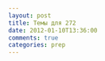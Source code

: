 ```yaml
---
layout: post
title: Темы для 272
date: 2012-01-10T13:36:00
comments: true
categories: prep
---
```


